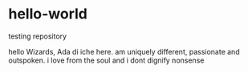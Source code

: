 # hello-world
testing repository

hello Wizards,
Ada di iche here. am uniquely different, passionate and outspoken. i love from the soul and i dont dignify nonsense
